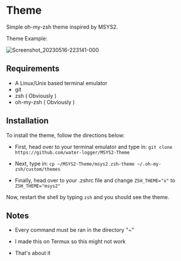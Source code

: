 # Theme

Simple oh-my-zsh theme inspired by MSYS2.
  
  
Theme Example:
  
![Screenshot_20230516-223141-000](https://github.com/water-logger/MSYS2-Theme/assets/101909986/811d4b52-782d-4abe-aa58-d94d1ebd108a)

## Requirements

* A Linux/Unix based terminal emulator
* git
* zsh ( Obviously )
* oh-my-zsh ( Obviously )

## Installation

To install the theme, follow the directions below:

* First, head over to your terminal emulator and type in:
``git clone https://github.com/water-logger/MSYS2-Theme``

* Next, type in:
``cp ~/MSYS2-Theme/msys2.zsh-theme ~/.oh-my-zsh/custom/themes``

* Finally, head over to your .zshrc file and change ``ZSH_THEME="x"`` to ``ZSH_THEME="msys2"``
  
Now, restart the shell by typing ``zsh`` and you should see the theme.

## Notes

* Every command must be ran in the directory "~"

* I made this on Termux so this might not work

* That's about it
